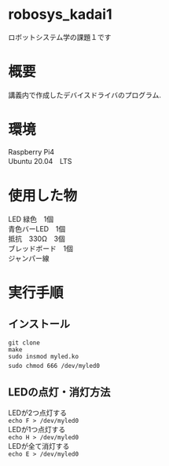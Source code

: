 # robosys_kadai1
ロボットシステム学の課題１です

# 概要
講義内で作成したデバイスドライバのプログラム. 

# 環境
Raspberry Pi4  
Ubuntu 20.04　LTS

# 使用した物
LED 緑色　1個  
青色バーLED　1個  
抵抗　330Ω　3個  
ブレッドボード　1個  
ジャンパー線  
  
# 実行手順
## インストール
`git clone`  
`make`  
`sudo insmod myled.ko`  
`sudo chmod 666 /dev/myled0`　　
  
## LEDの点灯・消灯方法  
LEDが2つ点灯する  
`echo F > /dev/myled0`  
LEDが1つ点灯する  
`echo H > /dev/myled0`  
LEDが全て消灯する  
`echo E > /dev/myled0`  
